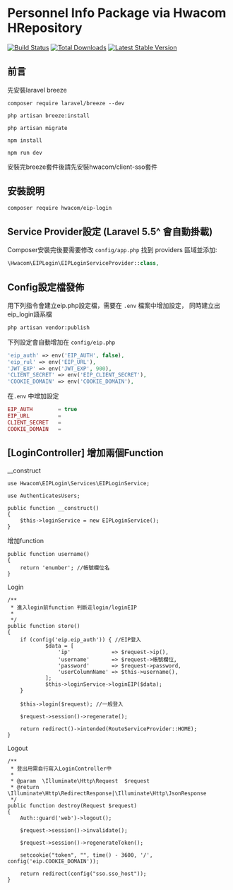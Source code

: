# Personnel Info Package via Hwacom HRepository

<a href="https://github.com/mozielin/Client-SSO/actions"><img src="https://github.com/mozielin/Client-SSO/workflows/PHP Composer/badge.svg" alt="Build Status"></a>
[![Total Downloads](http://poser.pugx.org/hwacom/client-sso/downloads)](https://packagist.org/packages/hwacom/client-sso)
[![Latest Stable Version](http://poser.pugx.org/hwacom/client-sso/v)](https://packagist.org/packages/hwacom/client-sso)
## 前言

先安裝laravel breeze
```
composer require laravel/breeze --dev
```
```
php artisan breeze:install
```
```
php artisan migrate
```
```
npm install
```
```
npm run dev
```
安裝完breeze套件後請先安裝hwacom/client-sso套件
## 安裝說明

```bash
composer require hwacom/eip-login
```

## Service Provider設定 (Laravel 5.5^ 會自動掛載)

Composer安裝完後要需要修改 `config/app.php` 找到 providers 區域並添加:

```php
\Hwacom\EIPLogin\EIPLoginServiceProvider::class,
```

## Config設定檔發佈 

用下列指令會建立eip.php設定檔，需要在 `.env` 檔案中增加設定，
同時建立出eip_login語系檔

```bash
php artisan vendor:publish
```

 下列設定會自動增加在 `config/eip.php`

```php
'eip_auth' => env('EIP_AUTH', false),
'eip_rul' => env('EIP_URL'),
'JWT_EXP' => env('JWT_EXP', 900),
'CLIENT_SECRET' => env('EIP_CLIENT_SECRET'),
'COOKIE_DOMAIN' => env('COOKIE_DOMAIN'),
```

在`.env` 中增加設定

```php
EIP_AUTH        = true
EIP_URL         = 
CLIENT_SECRET   =
COOKIE_DOMAIN   =
```

## [LoginController] 增加兩個Function
__construct
```
use Hwacom\EIPLogin\Services\EIPLoginService;
```
```
use AuthenticatesUsers;

public function __construct()
{
    $this->loginService = new EIPLoginService();
}
```
增加function
```
public function username()
{
    return 'enumber'; //帳號欄位名
}
```
Login

```
/**
 * 進入login前function 判斷走login/loginEIP
 *
 */
public function store()
{
    if (config('eip.eip_auth')) { //EIP登入
            $data = [
                'ip'             => $request->ip(),
                'username'       => $request->帳號欄位,
                'password'       => $request->password,
                'userColumnName' => $this->username(),
            ];
            $this->loginService->loginEIP($data);
    }
    
    $this->login($request); //一般登入

    $request->session()->regenerate();

    return redirect()->intended(RouteServiceProvider::HOME);
}
```

Logout

```
/**
 * 登出用需自行寫入LoginController中
 *
 * @param  \Illuminate\Http\Request  $request
 * @return \Illuminate\Http\RedirectResponse|\Illuminate\Http\JsonResponse
 */
public function destroy(Request $request)
{
    Auth::guard('web')->logout();

    $request->session()->invalidate();

    $request->session()->regenerateToken();
    
    setcookie("token", "", time() - 3600, '/', config('eip.COOKIE_DOMAIN'));

    return redirect(config("sso.sso_host"));
}
```
